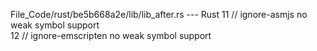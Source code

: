 File_Code/rust/be5b668a2e/lib/lib_after.rs --- Rust
11 // ignore-asmjs no weak symbol support                                                                                                                      
12 // ignore-emscripten no weak symbol support                                                                                                                 

